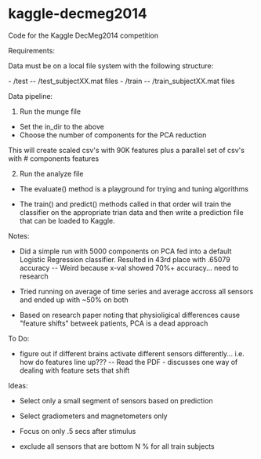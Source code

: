 kaggle-decmeg2014
=================

Code for the Kaggle DecMeg2014 competition


Requirements:

Data must be on a local file system with the following structure:

<root dir>
- /test
-- /test_subjectXX.mat files
- /train
-- /train_subjectXX.mat files

Data pipeline:
1) Run the munge file
- Set the in_dir to the <root dir> above
- Choose the number of components for the PCA reduction

This will create scaled csv's with 90K features plus a parallel set of csv's with # components features

2) Run the analyze file

- The evaluate() method is a playground for trying and tuning algorithms

- The train() and predict() methods called in that order will train the classifier on the appropriate trian data and then write a prediction file that can be loaded to Kaggle.


Notes:
- Did a simple run with 5000 components on PCA fed into a default Logistic Regression classifier.  Resulted in 43rd place with .65079 accuracy
-- Weird because x-val showed 70%+ accuracy... need to research

- Tried running on average of time series and average accross all sensors and ended up with ~50% on both

- Based on research paper noting that physioligical differences cause "feature shifts" betweek patients, PCA is a dead approach



To Do:
- figure out if different brains activate different sensors differently... i.e. how do features line up???
-- Read the PDF - discusses one way of dealing with feature sets that shift

Ideas:
- Select only a small segment of sensors based on prediction
- Select gradiometers and magnetometers only
- Focus on only .5 secs after stimulus

- exclude all sensors that are bottom N % for all train subjects
